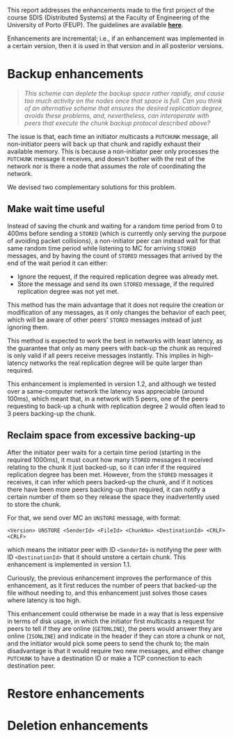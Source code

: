 This report addresses the enhancements made to the first project of the course SDIS (Distributed Systems) at the Faculty of Engineering of the University of Porto (FEUP). The guidelines are available [**here**](https://web.fe.up.pt/~pfs/aulas/sd2021/projs/proj1/proj1.html).

Enhancements are incremental; i.e., if an enhancement was implemented in a certain version, then it is used in that version and in all posterior versions.

# Backup enhancements

> *This scheme can deplete the backup space rather rapidly, and cause too much activity on the nodes once that space is full. Can you think of an alternative scheme that ensures the desired replication degree, avoids these problems, and, nevertheless, can interoperate with peers that execute the chunk backup protocol described above?*

The issue is that, each time an initiator multicasts a `PUTCHUNK` message, all non-initiator peers will back up that chunk and rapidly exhaust their available memory. 
This is because a non-initiator peer only processes the `PUTCHUNK` message it receives, and doesn't bother with the rest of the network nor is there a node that assumes the role of coordinating the network.

We devised two complementary solutions for this problem.

## Make wait time useful

Instead of saving the chunk and waiting for a random time period from 0 to 400ms before sending a `STORED` (which is currently only serving the purpose of avoiding packet collisions), a non-initiator peer can instead wait for that same random time period while listening to MC for arriving `STORED` messages, and by having the count of `STORED` messages that arrived by the end of the wait period it can either:

- Ignore the request, if the required replication degree was already met.
- Store the message and send its own `STORED` message, if the required replication degree was not yet met.

This method has the main advantage that it does not require the creation or modification of any messages, as it only changes the behavior of each peer, which will be aware of other peers' `STORED` messages instead of just ignoring them.

This method is expected to work the best in networks with least latency, as the guarantee that only as many peers with back-up the chunk as required is only valid if all peers receive messages instantly. This implies in high-latency networks the real replication degree will be quite larger than required.

This enhancement is implemented in version 1.2, and although we tested over a same-computer network the latency was appreciable (around 100ms), which meant that, in a network with 5 peers, one of the peers requesting to back-up a chunk with replication degree 2 would often lead to 3 peers backing-up the chunk.

## Reclaim space from excessive backing-up

After the initiator peer waits for a certain time period (starting in the required 1000ms), it must count how many `STORED` messages it received relating to the chunk it just backed-up, so it can infer if the required replication degree has been met. However, from the `STORED` messages it receives, it can infer which peers backed-up the chunk, and if it notices there have been more peers backing-up than required, it can notify a certain number of them so they release the space they inadvertently used to store the chunk.

For that, we send over MC an `UNSTORE` message, with format:

```
<Version> UNSTORE <SenderId> <FileId> <ChunkNo> <DestinationId> <CRLF><CRLF>
```

which means the initiator peer with ID `<SenderId>` is notifying the peer with ID `<DestinationId>` that it should unstore a certain chunk.
This enhancement is implemented in version 1.1.

Curiously, the previous enhancement improves the performance of this enhancement, as it first reduces the number of peers that backed-up the file without needing to, and this enhancement just solves those cases where latency is too high.

This enhancement could otherwise be made in a way that is less expensive in terms of disk usage, in which the initiator first multicasts a request for peers to tell if they are online (`GETONLINE`), the peers would answer they are online (`ISONLINE`) and indicate in the header if they can store a chunk or not, and the initiator would pick some peers to send the chunk to; the main disadvantage is that it would require two new messages, and either change `PUTCHUNK` to have a destination ID or make a TCP connection to each destination peer.

# Restore enhancements

# Deletion enhancements
